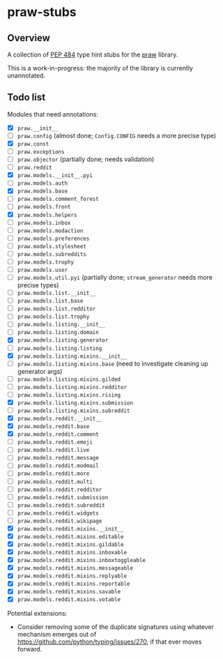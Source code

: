 # praw-stubs

## Overview

A collection of [PEP 484][pep484] type hint stubs for the [praw][praw] library.

This is a work-in-progress: the majority of the library is currently unannotated.

  [pep484]: https://www.python.org/dev/peps/pep-0484/
  [praw]: https://github.com/praw-dev/praw

## Todo list

Modules that need annotations:

- [x] `praw.__init__`
- [ ] `praw.config`  (almost done; `Config.CONFIG` needs a more precise type)
- [x] `praw.const`
- [ ] `praw.exceptions`
- [ ] `praw.objector` (partially done; needs validation)
- [ ] `praw.reddit`
- [x] `praw.models.__init__.pyi`
- [ ] `praw.models.auth`
- [x] `praw.models.base`
- [ ] `praw.models.comment_forest`
- [ ] `praw.models.front`
- [x] `praw.models.helpers`
- [ ] `praw.models.inbox`
- [ ] `praw.models.modaction`
- [ ] `praw.models.preferences`
- [ ] `praw.models.stylesheet`
- [ ] `praw.models.subreddits`
- [ ] `praw.models.trophy`
- [ ] `praw.models.user`
- [ ] `praw.models.util.pyi` (partially done; `stream_generator` needs more precise types)
- [ ] `praw.models.list.__init__`
- [ ] `praw.models.list.base`
- [ ] `praw.models.list.redditor`
- [ ] `praw.models.list.trophy`
- [ ] `praw.models.listing.__init__`
- [ ] `praw.models.listing.domain`
- [x] `praw.models.listing.generator`
- [ ] `praw.models.listing.listing`
- [x] `praw.models.listing.mixins.__init__`
- [ ] `praw.models.listing.mixins.base` (need to investigate cleaning up generator args)
- [ ] `praw.models.listing.mixins.gilded`
- [ ] `praw.models.listing.mixins.redditor`
- [ ] `praw.models.listing.mixins.rising`
- [x] `praw.models.listing.mixins.submission`
- [ ] `praw.models.listing.mixins.subreddit`
- [x] `praw.models.reddit.__init__`
- [x] `praw.models.reddit.base`
- [x] `praw.models.reddit.comment`
- [ ] `praw.models.reddit.emoji`
- [ ] `praw.models.reddit.live`
- [ ] `praw.models.reddit.message`
- [ ] `praw.models.reddit.modmail`
- [ ] `praw.models.reddit.more`
- [ ] `praw.models.reddit.multi`
- [ ] `praw.models.reddit.redditor`
- [ ] `praw.models.reddit.submission`
- [ ] `praw.models.reddit.subreddit`
- [ ] `praw.models.reddit.widgets`
- [ ] `praw.models.reddit.wikipage`
- [x] `praw.models.reddit.mixins.__init__`
- [x] `praw.models.reddit.mixins.editable`
- [x] `praw.models.reddit.mixins.gildable`
- [x] `praw.models.reddit.mixins.inboxable`
- [x] `praw.models.reddit.mixins.inboxtoggleable`
- [x] `praw.models.reddit.mixins.messageable`
- [x] `praw.models.reddit.mixins.replyable`
- [x] `praw.models.reddit.mixins.reportable`
- [x] `praw.models.reddit.mixins.savable`
- [x] `praw.models.reddit.mixins.votable`

Potential extensions:

- Consider removing some of the duplicate signatures using whatever mechanism emerges
  out of https://github.com/python/typing/issues/270, if that ever moves forward.

